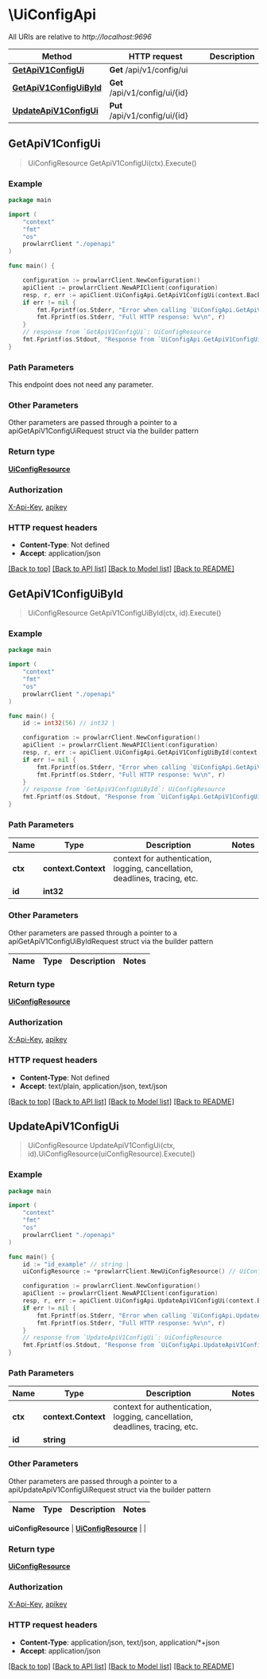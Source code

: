 # \UiConfigApi

All URIs are relative to *http://localhost:9696*

Method | HTTP request | Description
------------- | ------------- | -------------
[**GetApiV1ConfigUi**](UiConfigApi.md#GetApiV1ConfigUi) | **Get** /api/v1/config/ui | 
[**GetApiV1ConfigUiById**](UiConfigApi.md#GetApiV1ConfigUiById) | **Get** /api/v1/config/ui/{id} | 
[**UpdateApiV1ConfigUi**](UiConfigApi.md#UpdateApiV1ConfigUi) | **Put** /api/v1/config/ui/{id} | 



## GetApiV1ConfigUi

> UiConfigResource GetApiV1ConfigUi(ctx).Execute()



### Example

```go
package main

import (
    "context"
    "fmt"
    "os"
    prowlarrClient "./openapi"
)

func main() {

    configuration := prowlarrClient.NewConfiguration()
    apiClient := prowlarrClient.NewAPIClient(configuration)
    resp, r, err := apiClient.UiConfigApi.GetApiV1ConfigUi(context.Background()).Execute()
    if err != nil {
        fmt.Fprintf(os.Stderr, "Error when calling `UiConfigApi.GetApiV1ConfigUi``: %v\n", err)
        fmt.Fprintf(os.Stderr, "Full HTTP response: %v\n", r)
    }
    // response from `GetApiV1ConfigUi`: UiConfigResource
    fmt.Fprintf(os.Stdout, "Response from `UiConfigApi.GetApiV1ConfigUi`: %v\n", resp)
}
```

### Path Parameters

This endpoint does not need any parameter.

### Other Parameters

Other parameters are passed through a pointer to a apiGetApiV1ConfigUiRequest struct via the builder pattern


### Return type

[**UiConfigResource**](UiConfigResource.md)

### Authorization

[X-Api-Key](../README.md#X-Api-Key), [apikey](../README.md#apikey)

### HTTP request headers

- **Content-Type**: Not defined
- **Accept**: application/json

[[Back to top]](#) [[Back to API list]](../README.md#documentation-for-api-endpoints)
[[Back to Model list]](../README.md#documentation-for-models)
[[Back to README]](../README.md)


## GetApiV1ConfigUiById

> UiConfigResource GetApiV1ConfigUiById(ctx, id).Execute()



### Example

```go
package main

import (
    "context"
    "fmt"
    "os"
    prowlarrClient "./openapi"
)

func main() {
    id := int32(56) // int32 | 

    configuration := prowlarrClient.NewConfiguration()
    apiClient := prowlarrClient.NewAPIClient(configuration)
    resp, r, err := apiClient.UiConfigApi.GetApiV1ConfigUiById(context.Background(), id).Execute()
    if err != nil {
        fmt.Fprintf(os.Stderr, "Error when calling `UiConfigApi.GetApiV1ConfigUiById``: %v\n", err)
        fmt.Fprintf(os.Stderr, "Full HTTP response: %v\n", r)
    }
    // response from `GetApiV1ConfigUiById`: UiConfigResource
    fmt.Fprintf(os.Stdout, "Response from `UiConfigApi.GetApiV1ConfigUiById`: %v\n", resp)
}
```

### Path Parameters


Name | Type | Description  | Notes
------------- | ------------- | ------------- | -------------
**ctx** | **context.Context** | context for authentication, logging, cancellation, deadlines, tracing, etc.
**id** | **int32** |  | 

### Other Parameters

Other parameters are passed through a pointer to a apiGetApiV1ConfigUiByIdRequest struct via the builder pattern


Name | Type | Description  | Notes
------------- | ------------- | ------------- | -------------


### Return type

[**UiConfigResource**](UiConfigResource.md)

### Authorization

[X-Api-Key](../README.md#X-Api-Key), [apikey](../README.md#apikey)

### HTTP request headers

- **Content-Type**: Not defined
- **Accept**: text/plain, application/json, text/json

[[Back to top]](#) [[Back to API list]](../README.md#documentation-for-api-endpoints)
[[Back to Model list]](../README.md#documentation-for-models)
[[Back to README]](../README.md)


## UpdateApiV1ConfigUi

> UiConfigResource UpdateApiV1ConfigUi(ctx, id).UiConfigResource(uiConfigResource).Execute()



### Example

```go
package main

import (
    "context"
    "fmt"
    "os"
    prowlarrClient "./openapi"
)

func main() {
    id := "id_example" // string | 
    uiConfigResource := *prowlarrClient.NewUiConfigResource() // UiConfigResource |  (optional)

    configuration := prowlarrClient.NewConfiguration()
    apiClient := prowlarrClient.NewAPIClient(configuration)
    resp, r, err := apiClient.UiConfigApi.UpdateApiV1ConfigUi(context.Background(), id).UiConfigResource(uiConfigResource).Execute()
    if err != nil {
        fmt.Fprintf(os.Stderr, "Error when calling `UiConfigApi.UpdateApiV1ConfigUi``: %v\n", err)
        fmt.Fprintf(os.Stderr, "Full HTTP response: %v\n", r)
    }
    // response from `UpdateApiV1ConfigUi`: UiConfigResource
    fmt.Fprintf(os.Stdout, "Response from `UiConfigApi.UpdateApiV1ConfigUi`: %v\n", resp)
}
```

### Path Parameters


Name | Type | Description  | Notes
------------- | ------------- | ------------- | -------------
**ctx** | **context.Context** | context for authentication, logging, cancellation, deadlines, tracing, etc.
**id** | **string** |  | 

### Other Parameters

Other parameters are passed through a pointer to a apiUpdateApiV1ConfigUiRequest struct via the builder pattern


Name | Type | Description  | Notes
------------- | ------------- | ------------- | -------------

 **uiConfigResource** | [**UiConfigResource**](UiConfigResource.md) |  | 

### Return type

[**UiConfigResource**](UiConfigResource.md)

### Authorization

[X-Api-Key](../README.md#X-Api-Key), [apikey](../README.md#apikey)

### HTTP request headers

- **Content-Type**: application/json, text/json, application/*+json
- **Accept**: application/json

[[Back to top]](#) [[Back to API list]](../README.md#documentation-for-api-endpoints)
[[Back to Model list]](../README.md#documentation-for-models)
[[Back to README]](../README.md)

